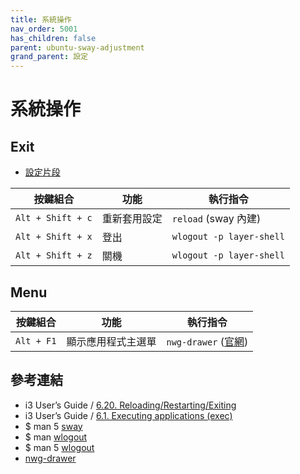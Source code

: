 ```yaml
---
title: 系統操作
nav_order: 5001
has_children: false
parent: ubuntu-sway-adjustment
grand_parent: 設定
---
```



# 系統操作

## Exit

* [設定片段](https://github.com/samwhelp/note-about-ubuntu-sway/blob/gh-pages/_demo/adjustment/ubuntu-sway/full/ubuntu-sway/config/sway/section/common/keybind/sway-keybind-main/keybind.m/System/Base.conf)

| 按鍵組合           | 功能        | 執行指令             |
| ----------------- | ------------ | -------------------- |
| `Alt + Shift + c`  | 重新套用設定 | `reload` (sway 內建)   |
| `Alt + Shift + x` | 登出         | `wlogout -p layer-shell` |
| `Alt + Shift + z` | 關機         | `wlogout -p layer-shell` |


## Menu

| 按鍵組合           | 功能        | 執行指令             |
| ----------------- | ------------ | -------------------- |
| `Alt + F1`  | 顯示應用程式主選單 | `nwg-drawer` ([官網](https://github.com/nwg-piotr/nwg-drawer))   |


## 參考連結

* i3 User’s Guide / [6.20. Reloading/Restarting/Exiting](https://i3wm.org/docs/userguide.html#_reloading_restarting_exiting)
* i3 User’s Guide / [6.1. Executing applications (exec)](https://i3wm.org/docs/userguide.html#exec)
* $ man 5 [sway](https://manpages.ubuntu.com/manpages/jammy/en/man5/sway.5.html)
* $ man [wlogout](https://manpages.ubuntu.com/manpages/jammy/en/man1/wlogout.1.html)
* $ man 5 [wlogout](https://manpages.ubuntu.com/manpages/jammy/en/man5/wlogout.5.html)
* [nwg-drawer](https://github.com/nwg-piotr/nwg-drawer)

